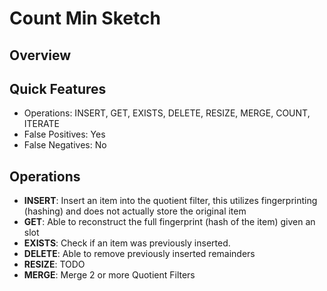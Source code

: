 # Count Min Sketch

## Overview


## Quick Features

* Operations: INSERT, GET, EXISTS, DELETE, RESIZE, MERGE, COUNT, ITERATE
* False Positives: Yes
* False Negatives: No

## Operations

* **INSERT**: Insert an item into the quotient filter, this utilizes fingerprinting (hashing) and does not actually
    store the original item
* **GET**: Able to reconstruct the full fingerprint (hash of the item) given an slot
* **EXISTS**: Check if an item was previously inserted.
* **DELETE**: Able to remove previously inserted remainders 
* **RESIZE**: TODO
* **MERGE**: Merge 2 or more Quotient Filters